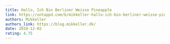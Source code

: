 ```yaml
---
title: Hallo, Ich Bin Berliner Weisse Pineapple
link: https://untappd.com/b/mikkeller-hallo-ich-bin-berliner-weisse-pineapple/2247443
authors: Mikkeller
authors_link: https://blog.mikkeller.dk/
date: 2018-12-02
rating: 4.75
---
```

